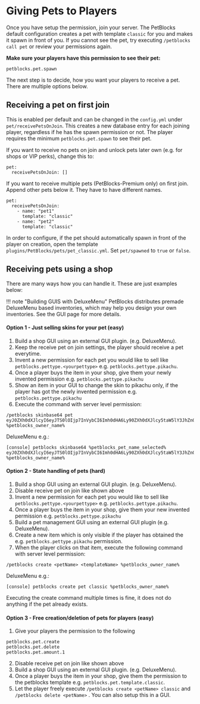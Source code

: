 # Giving Pets to Players

Once you have setup the permission, join your server. The PetBlocks default configuration creates a pet
with template ``classic`` for you and makes it spawn in front of you. If you cannot see the pet, try executing ``/petblocks call pet`` or review your permissions again.


**Make sure your players have this permission to see their pet:**
```
petblocks.pet.spawn
```

The next step is to decide, how you want your players to receive a pet. There are multiple options below.

## Receiving a pet on first join

This is enabled per default and can be changed in the ``config.yml`` under ``pet/receivePetsOnJoin``. This creates a new database entry for each joining player, regardless if he has the spawn permission or not.
The player requires the minimum ``petblocks.pet.spawn`` to see their pet.

If you want to receive no pets on join and unlock pets later own (e.g. for shops or VIP perks), change this to: 

```
pet:
  receivePetsOnJoin: []
```

If you want to receive multiple pets (PetBlocks-Premium only) on first join. Append other pets below it. They have to have different names.

```
pet:
  receivePetsOnJoin:
    - name: "pet1"
      template: "classic"
    - name: "pet2"
      template: "classic"      
```

In order to configure, if the pet should automatically spawn in front of the player on creation, open the template 
``plugins/PetBlocks/pets/pet_classic.yml``. Set ``pet/spawned`` to ``true`` or ``false``.


## Receiving pets using a shop

There are many ways how you can handle it. These are just examples below:

!!! note "Building GUIS with DeluxeMenu"
    PetBlocks distributes premade DeluxeMenu based inventories, which may help you design your own inventories. See the GUI page for more details.
      

#### Option 1 - Just selling skins for your pet (easy)

1. Build a shop GUI using an external GUI plugin. (e.g. DeluxeMenu).
2. Keep the receive pet on join settings, the player should receive a pet everytime. 
3. Invent a new permission for each pet you would like to sell like ``petblocks.pettype.<yourpettype>`` e.g. ``petblocks.pettype.pikachu``.
4. Once a player buys the item in your shop, give them your newly invented permission e.g. ``petblocks.pettype.pikachu``
5. Show an item in your GUI to change the skin to pikachu only, if the player has got the newly invented permission e.g. ``petblocks.pettype.pikachu``
6. Execute the command with server level permission:


```
/petblocks skinbase64 pet eyJ0ZXh0dXJlcyI6eyJTS0lOIjp7InVybCI6Imh0dHA6Ly90ZXh0dXJlcy5taW5lY3JhZnQubmV0L3RleHR1cmUvOTdlYmNlZjQ2ODNjZGI3MTYzZTk2OWU0ZTIyNjlmMzY3M2E1ZDVlNmI3OGUwNmZhZWU0NWJjZjdjNDljMzk3In19fQ== %petblocks_owner_name%
```

DeluxeMenu e.g.:
```
[console] petblocks skinbase64 %petblocks_pet_name_selected% eyJ0ZXh0dXJlcyI6eyJTS0lOIjp7InVybCI6Imh0dHA6Ly90ZXh0dXJlcy5taW5lY3JhZnQubmV0L3RleHR1cmUvOTdlYmNlZjQ2ODNjZGI3MTYzZTk2OWU0ZTIyNjlmMzY3M2E1ZDVlNmI3OGUwNmZhZWU0NWJjZjdjNDljMzk3In19fQ== %petblocks_owner_name%
```

#### Option 2 - State handling of pets (hard)

1. Build a shop GUI using an external GUI plugin. (e.g. DeluxeMenu).
2. Disable receive pet on join like shown above
3. Invent a new permission for each pet you would like to sell like ``petblocks.pettype.<yourpettype>`` e.g. ``petblocks.pettype.pikachu``. 
4. Once a player buys the item in your shop, give them your new invented permission e.g. ``petblocks.pettype.pikachu``
5. Build a pet management GUI using an external GUI plugin (e.g. DeluxeMenu).
6. Create a new item which is only visible if the player has obtained the e.g. ``petblocks.pettype.pikachu`` permission.
7. When the player clicks on that item, execute the following command with server level permission:

```
/petblocks create <petName> <templateName> %petblocks_owner_name%
```

DeluxeMenu e.g.:

```
[console] petblocks create pet classic %petblocks_owner_name%
```

Executing the create command multiple times is fine, it does not do anything if the pet already exists.

#### Option 3 - Free creation/deletion of pets for players (easy)

1. Give your players the permission to the following

```
petblocks.pet.create
petblocks.pet.delete
petblocks.pet.amount.1
```

2. Disable receive pet on join like shown above
3. Build a shop GUI using an external GUI plugin. (e.g. DeluxeMenu).
4. Once a player buys the item in your shop, give them the permission to the petblocks template e.g. ``petblocks.pet.template.classic``.
5. Let the player freely execute ``/petblocks create <petName> classic`` and  ``/petblocks delete <petName>`` . You can also setup this in a GUI.





